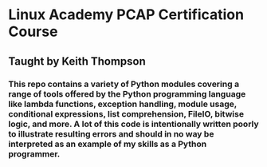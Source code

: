 # Linux Academy PCAP Certification Course 
## Taught by Keith Thompson

### This repo contains a variety of Python modules covering a range of tools offered by the Python programming language like lambda functions, exception handling, module usage, conditional expressions, list comprehension, FileIO, bitwise logic, and more. A lot of this code is intentionally written poorly to illustrate resulting errors and should in no way be interpreted as an example of my skills as a Python programmer. 


